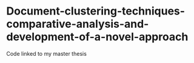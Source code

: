 # Document-clustering-techniques-comparative-analysis-and-development-of-a-novel-approach
Code linked to my master thesis
